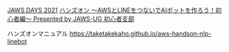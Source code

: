 [JAWS DAYS 2021](https://jawsdays2021.jaws-ug.jp/) 
[ハンズオン 〜AWSとLINEをつないでAIボットを作ろう！初心者編〜 Presented by JAWS-UG 初心者支部](https://jaws-ug.doorkeeper.jp/events/118508)

ハンズオンマニュアル
https://taketakekaho.github.io/aws-handson-nlp-linebot
